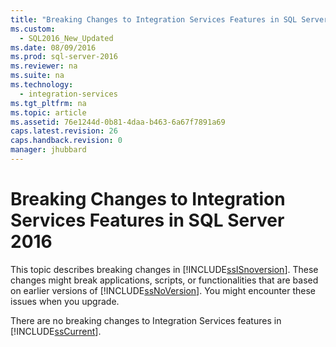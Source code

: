 ```yaml
---
title: "Breaking Changes to Integration Services Features in SQL Server 2016"
ms.custom: 
  - SQL2016_New_Updated
ms.date: 08/09/2016
ms.prod: sql-server-2016
ms.reviewer: na
ms.suite: na
ms.technology: 
  - integration-services
ms.tgt_pltfrm: na
ms.topic: article
ms.assetid: 76e1244d-0b81-4daa-b463-6a67f7891a69
caps.latest.revision: 26
caps.handback.revision: 0
manager: jhubbard
---
```

# Breaking Changes to Integration Services Features in SQL Server 2016
This topic describes breaking changes in [!INCLUDE[ssISnoversion](../../Topics/TopicNameContainA/tokens/ssISnoversion_md.md)]. These changes might break applications, scripts, or functionalities that are based on earlier versions of [!INCLUDE[ssNoVersion](../../Topics/TopicNameContainA/tokens/ssNoVersion_md.md)]. You might encounter these issues when you upgrade.  
  
 There are no breaking changes to Integration Services features in [!INCLUDE[ssCurrent](../../Topics/TopicNameContainA/tokens/ssCurrent_md.md)].